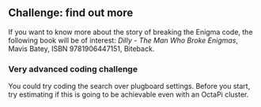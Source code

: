 ## Challenge: find out more

If you want to know more about the story of breaking the Enigma code, the following book will be of interest: _Dilly - The Man Who Broke Enigmas_, Mavis Batey, ISBN 9781906447151, Biteback.

### Very advanced coding challenge
You could try coding the search over plugboard settings. Before you start, try estimating if this is going to be achievable even with an OctaPi cluster.
